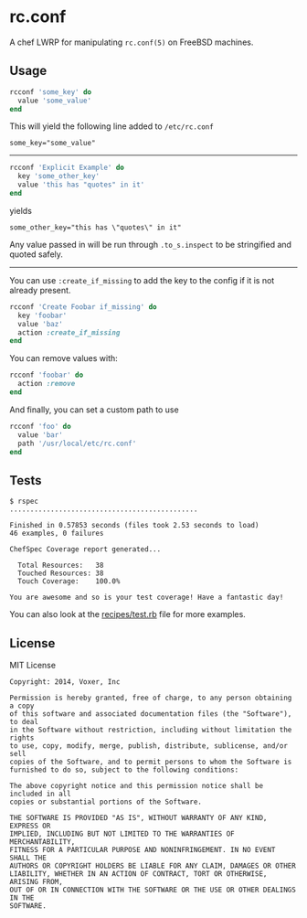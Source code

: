 rc.conf
=======

A chef LWRP for manipulating `rc.conf(5)` on FreeBSD machines.

Usage
-----

``` ruby
rcconf 'some_key' do
  value 'some_value'
end
```

This will yield the following line added to `/etc/rc.conf`

```
some_key="some_value"
```

---

``` ruby
rcconf 'Explicit Example' do
  key 'some_other_key'
  value 'this has "quotes" in it'
end
```

yields

```
some_other_key="this has \"quotes\" in it"
```

Any value passed in will be run through `.to_s.inspect` to be stringified
and quoted safely.

---

You can use `:create_if_missing` to add the key to the config if it is
not already present.

``` ruby
rcconf 'Create Foobar if_missing' do
  key 'foobar'
  value 'baz'
  action :create_if_missing
end
```

You can remove values with:

``` ruby
rcconf 'foobar' do
  action :remove
end
```

And finally, you can set a custom path to use

``` ruby
rcconf 'foo' do
  value 'bar'
  path '/usr/local/etc/rc.conf'
end
```

Tests
-----

```
$ rspec
..............................................

Finished in 0.57853 seconds (files took 2.53 seconds to load)
46 examples, 0 failures

ChefSpec Coverage report generated...

  Total Resources:   38
  Touched Resources: 38
  Touch Coverage:    100.0%

You are awesome and so is your test coverage! Have a fantastic day!
```

You can also look at the [recipes/test.rb](recipes/test.rb) file
for more examples.

License
-------

MIT License

```
Copyright: 2014, Voxer, Inc

Permission is hereby granted, free of charge, to any person obtaining a copy
of this software and associated documentation files (the "Software"), to deal
in the Software without restriction, including without limitation the rights
to use, copy, modify, merge, publish, distribute, sublicense, and/or sell
copies of the Software, and to permit persons to whom the Software is
furnished to do so, subject to the following conditions:

The above copyright notice and this permission notice shall be included in all
copies or substantial portions of the Software.

THE SOFTWARE IS PROVIDED "AS IS", WITHOUT WARRANTY OF ANY KIND, EXPRESS OR
IMPLIED, INCLUDING BUT NOT LIMITED TO THE WARRANTIES OF MERCHANTABILITY,
FITNESS FOR A PARTICULAR PURPOSE AND NONINFRINGEMENT. IN NO EVENT SHALL THE
AUTHORS OR COPYRIGHT HOLDERS BE LIABLE FOR ANY CLAIM, DAMAGES OR OTHER
LIABILITY, WHETHER IN AN ACTION OF CONTRACT, TORT OR OTHERWISE, ARISING FROM,
OUT OF OR IN CONNECTION WITH THE SOFTWARE OR THE USE OR OTHER DEALINGS IN THE
SOFTWARE.
```
